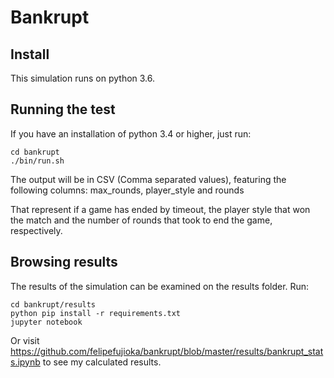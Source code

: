 # Bankrupt

## Install

This simulation runs on python 3.6.

## Running the test

If you have an installation of python 3.4 or higher, just run:

```
cd bankrupt
./bin/run.sh
```

The output will be in CSV (Comma separated values), featuring the following columns: max_rounds, player_style and rounds

That represent if a game has ended by timeout, the player style that won the match and the number of rounds that took to end the game, respectively.

## Browsing results

The results of the simulation can be examined on the results folder. Run:

```
cd bankrupt/results
python pip install -r requirements.txt
jupyter notebook
```

Or visit https://github.com/felipefujioka/bankrupt/blob/master/results/bankrupt_stats.ipynb to see my calculated results.
